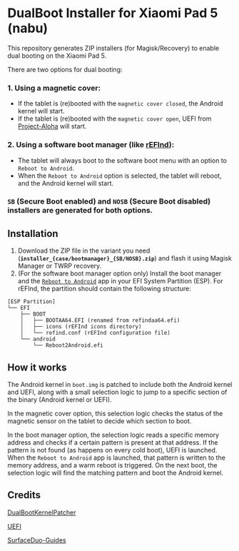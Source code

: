 # DualBoot Installer for Xiaomi Pad 5 (nabu)
This repository generates ZIP installers (for Magisk/Recovery) to enable dual booting on the Xiaomi Pad 5.

There are two options for dual booting:

### 1. Using a magnetic cover:
- If the tablet is (re)booted with the `magnetic cover closed`, the Android kernel will start.
- If the tablet is (re)booted with the `magnetic cover open`, UEFI from [Project-Aloha](https://github.com/Project-Aloha/mu_aloha_platforms) will start.

### 2. Using a software boot manager (like [rEFInd](https://sourceforge.net/projects/refind/)):
- The tablet will always boot to the software boot menu with an option to `Reboot to Android`.
- When the `Reboot to Android` option is selected, the tablet will reboot, and the Android kernel will start.
### `SB` (Secure Boot enabled) and `NOSB` (Secure Boot disabled) installers are generated for both options.

## Installation

1. Download the ZIP file in the variant you need (**`installer_{case/bootmanager}_{SB/NOSB}.zip`**) and flash it using Magisk Manager or TWRP recovery.
2. (For the software boot manager option only) Install the boot manager and the [`Reboot to Android`](https://github.com/rodriguezst/Reboot2AndroidPkg/releases) app in your EFI System Partition (ESP). For rEFInd, the partition should contain the following structure:
```
[ESP Partition]
└── EFI
    ├── BOOT
    │   ├── BOOTAA64.EFI (renamed from refindaa64.efi)
    │   ├── icons (rEFInd icons directory)
    │   └── refind.conf (rEFInd configuration file)
    └── android
        └── Reboot2Android.efi
```
## How it works

The Android kernel in `boot.img` is patched to include both the Android kernel and UEFI, along with a small selection logic to jump to a specific section of the binary (Android kernel or UEFI).

In the magnetic cover option, this selection logic checks the status of the magnetic sensor on the tablet to decide which section to boot.

In the boot manager option, the selection logic reads a specific memory address and checks if a certain pattern is present at that address. If the pattern is not found (as happens on every cold boot), UEFI is launched. When the `Reboot to Android` app is launched, that pattern is written to the memory address, and a warm reboot is triggered. On the next boot, the selection logic will find the matching pattern and boot the Android kernel.

## Credits
[DualBootKernelPatcher](https://github.com/Project-Aloha/DualBootKernelPatcher)

[UEFI](https://github.com/Project-Aloha/mu_aloha_platforms)

[SurfaceDuo-Guides](https://github.com/WOA-Project/SurfaceDuo-Guides/blob/main/Install/DualBoot.md)